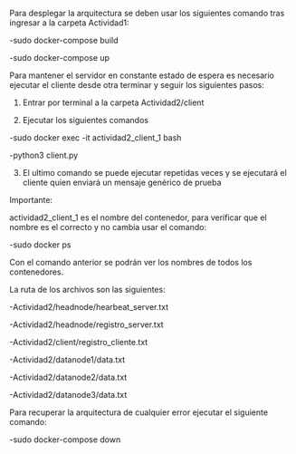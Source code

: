 Para desplegar la arquitectura se deben usar los siguientes comando tras ingresar a la carpeta Actividad1:

-sudo docker-compose build

-sudo docker-compose up

Para mantener el servidor en constante estado de espera es necesario ejecutar el cliente desde otra terminar y seguir los siguientes pasos:

1. Entrar por terminal a la carpeta Actividad2/client

2. Ejecutar los siguientes comandos

  -sudo docker exec -it actividad2_client_1 bash

  -python3 client.py

3. El ultimo comando se puede ejecutar repetidas veces y se ejecutará el cliente quien enviará un mensaje genérico de prueba

Importante:

actividad2_client_1 es el nombre del contenedor, para verificar que el nombre es el correcto y no cambia usar el comando:

  -sudo docker ps
 
 Con el comando anterior se podrán ver los nombres de todos los contenedores.

La ruta de los archivos son las siguientes:

-Actividad2/headnode/hearbeat_server.txt

-Actividad2/headnode/registro_server.txt

-Actividad2/client/registro_cliente.txt

-Actividad2/datanode1/data.txt

-Actividad2/datanode2/data.txt

-Actividad2/datanode3/data.txt

Para recuperar la arquitectura de cualquier error ejecutar el siguiente comando:

-sudo docker-compose down
